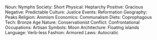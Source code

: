 Noun: Nymphs
Society: Short
Physical: Heptarchy
Positive: Gracious
Negative: Predictable
Culture: Justice
Events: Reformation
Geography: Peaks
Religion: Animism
Economics: Communalism
Diets: Coprophagous
Tech: Bronze Age
Nature: Conservationist
Conflict: Confrontational
Occupations: Artisan
Symbols: Moon
Architecture: Floating islands
Language: Verb-less
Fashion: Armored
Laws: Autocratic